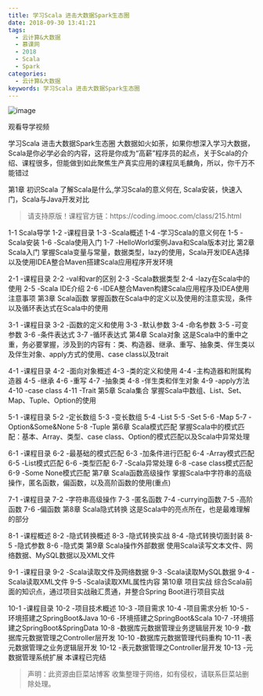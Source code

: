 ```yaml
---
title: 学习Scala 进击大数据Spark生态圈
date: 2018-09-30 13:41:21
tags:
  - 云计算&大数据
  - 慕课网
  - 2018
  - Scala
  - Spark
categories:
  - 云计算&大数据
keywords: 学习Scala 进击大数据Spark生态圈
---
```

![image](https://szimg.mukewang.com/5af17d9500011dc105400300-360-202.jpg)


观看导学视频

学习Scala 进击大数据Spark生态圈
大数据如火如荼，如果你想深入学习大数据，Scala是你必学必会的内容，这将是你成为“高薪”程序员的起点，关于Scala的介绍、课程很多，但能做到如此聚焦生产真实应用的课程凤毛麟角，所以，你千万不能错过

第1章 初识Scala
了解Scala是什么,学习Scala的意义何在, Scala安装，快速入门，Scala与Java开发对比

<!-- more -->
<blockquote class="blockquote-center">
请支持原版！课程官方链：https://coding.imooc.com/class/215.html</blockquote>
</blockquote>


1-1 Scala导学
1-2 -课程目录
1-3 -Scala概述
1-4 -学习Scala的意义何在
1-5 -Scala安装
1-6 -Scala使用入门
1-7 -HelloWorld案例Java和Scala版本对比
第2章 Scala入门
掌握Scala变量与常量，数据类型，lazy的使用，Scala开发IDEA选择以及使用IDEA整合Maven搭建Scala应用程序开发环境

2-1 -课程目录
2-2 -val和var的区别
2-3 -Scala数据类型
2-4 -lazy在Scala中的使用
2-5 -Scala IDE介绍
2-6 -IDEA整合Maven构建Scala应用程序及IDEA使用注意事项
第3章 Scala函数
掌握函数在Scala中的定义以及使用的注意实现，条件以及循环表达式在Scala中的使用

3-1 -课程目录
3-2 -函数的定义和使用
3-3 -默认参数
3-4 -命名参数
3-5 -可变参数
3-6 -条件表达式
3-7 -循环表达式
第4章 Scala对象
这是Scala中的重中之重，务必要掌握，涉及到的内容有：类、构造器、继承、重写、抽象类、伴生类以及伴生对象、apply方式的使用、case class以及trait

4-1 -课程目录
4-2 -面向对象概述
4-3 -类的定义和使用
4-4 -主构造器和附属构造器
4-5 -继承
4-6 -重写
4-7 -抽象类
4-8 -伴生类和伴生对象
4-9 -apply方法
4-10 -case class
4-11 -Trait
第5章 Scala集合
掌握Scala中数组、List、Set、Map、Tuple、Option的使用

5-1 -课程目录
5-2 -定长数组
5-3 -变长数组
5-4 -List
5-5 -Set
5-6 -Map
5-7 -Option&Some&None
5-8 -Tuple
第6章 Scala模式匹配
掌握Scala中的模式匹配：基本、Array、类型、case class、Option的模式匹配以及Scala中异常处理

6-1 -课程目录
6-2 -最基础的模式匹配
6-3 -加条件进行匹配
6-4 -Array模式匹配
6-5 -List模式匹配
6-6 -类型匹配
6-7 -Scala异常处理
6-8 -case class模式匹配
6-9 -Some None模式匹配
第7章 Scala函数高级操作
掌握Scala中字符串的高级操作，匿名函数，偏函数，以及高阶函数的使用(重点)

7-1 -课程目录
7-2 -字符串高级操作
7-3 -匿名函数
7-4 -currying函数
7-5 -高阶函数
7-6 -偏函数
第8章 Scala隐式转换
这是Scala中的亮点所在，也是最难理解的部分

8-1 -课程概述
8-2 -隐式转换概述
8-3 -隐式转换实战
8-4 -隐式转换切面封装
8-5 -隐式参数
8-6 -隐式类
第9章 Scala操作外部数据
使用Scala读写文本文件、网络数据、MySQL数据以及XML文件

9-1 -课程目录
9-2 -Scala读取文件及网络数据
9-3 -Scala读取MySQL数据
9-4 -Scala读取XML文件
9-5 -Scala读取XML属性内容
第10章 项目实战
综合Scala前面的知识点，通过项目实战融汇贯通，并整合Spring Boot进行项目实战

10-1 -课程目录
10-2 -项目技术概述
10-3 -项目需求
10-4 -项目需求分析
10-5 -环境搭建之SpringBoot&Java
10-6 -环境搭建之SpringBoot&Scala
10-7 -环境搭建之SpringBoot&SpringData
10-8 -数据库元数据管理业务逻辑层开发
10-9 -数据库元数据管理之Controller层开发
10-10 -数据库元数据管理代码重构
10-11 -表元数据管理之业务逻辑层开发
10-12 -表元数据管理之Controller层开发
10-13 -元数据管理系统扩展
本课程已完结

<blockquote class="blockquote-center">声明：此资源由巨菜站博客 收集整理于网络，如有侵权，请联系巨菜站删除处理。</blockquote>

<div id="jspay" sid="LaZQTC95305" style="display:none">LaZQTC95305</div>
<script type="text/javascript" src="https://www.fageka.com/j.js"></script>
<script type="text/javascript" src="https://www.fageka.com/f.js" charset="utf-8"></script>
